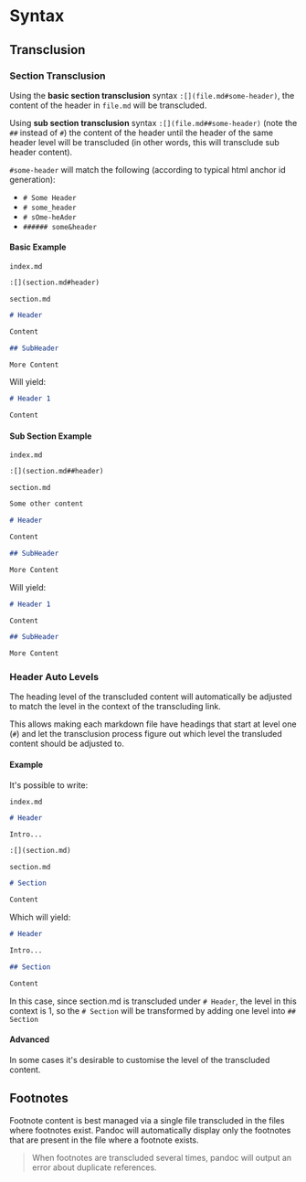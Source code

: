 # Syntax

## Transclusion

### Section Transclusion

Using the **basic section transclusion** syntax `:[](file.md#some-header)`, the content of the header in `file.md` will be transcluded.

Using **sub section transclusion** syntax `:[](file.md##some-header)` (note the `##` instead of `#`) the content of the header until the header of the same header level will be transcluded (in other words, this will transclude sub header content).

`#some-header` will match the following (according to typical html anchor id generation):
   - `# Some Header`
   - `# some_header`
   - `# sOme-heAder`
   - `###### some&header`

#### Basic Example

`index.md`
```md
:[](section.md#header)
```

`section.md`
```md
# Header

Content

## SubHeader

More Content
```

Will yield:
```md
# Header 1

Content
```

#### Sub Section Example

`index.md`
```md
:[](section.md##header)
```

`section.md`
```md
Some other content

# Header

Content

## SubHeader

More Content
```

Will yield:
```md
# Header 1

Content

## SubHeader

More Content
```

### Header Auto Levels

The heading level of the transcluded content will automatically be adjusted to match the level in the context of the transcluding link.

This allows making each markdown file have headings that start at level one (`#`) and let the transclusion process figure out which level the transluded content should be adjusted to.

#### Example

It's possible to write:

`index.md`
```md
# Header

Intro...

:[](section.md)
```

`section.md`
```md
# Section

Content
```

Which will yield:
```md
# Header

Intro...

## Section

Content
```

In this case, since section.md is transcluded under `# Header`, the level in this context is 1, so the `# Section` will be transformed by adding one level into `## Section`

#### Advanced

In some cases it's desirable to customise the level of the transcluded content.

## Footnotes

Footnote content is best managed via a single file transcluded in the files where footnotes exist. Pandoc will automatically display only the footnotes that are present in the file where a footnote exists.

> When footnotes are transcluded several times, pandoc will output an error about duplicate references.
